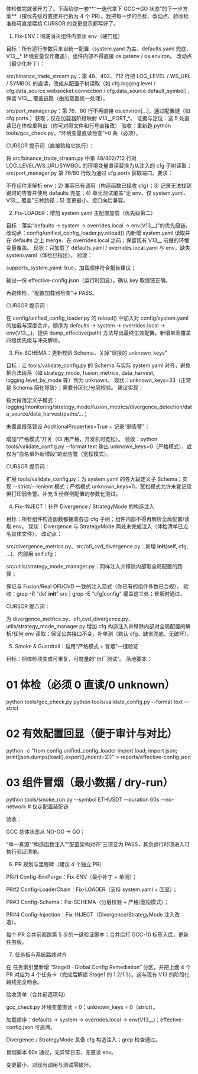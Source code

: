 体检做完就该开刀了。下面给你一套**“一迭代拿下 GCC→GO 状态”的下一步方案**（按优先级可直接并行拆为 4 个 PR）。我把每一步的目标、改动点、验收标准和可直接喂给 CURSOR 的变更提示都写好了。

1) Fix-ENV：彻底消灭组件内直读 env（硬门槛）

目标：所有运行参数只来自统一配置（system.yaml 为主、defaults.yaml 兜底、V13__* 环境变量仅作覆盖），组件内部不得直接 os.getenv / os.environ。
改动点（最少化补丁）：

src/binance_trade_stream.py：第 48、402、712 行把 LOG_LEVEL / WS_URL / SYMBOL 的直读，改成从配置子树读取（如 cfg.logging.level / cfg.data_source.websocket.connection / cfg.data_source.default_symbol），保留 V13__ 覆盖链路（由加载器统一处理）。

src/port_manager.py：第 76、80 行不再直接 os.environ[...]，通过配置键（如 cfg.ports.<name>）获取；仅在加载器阶段映射 V13__PORT_*。
证据与定位：这 5 处直读已在体检里列出（你可对照文件和行号直接改）
验收：重新跑 python tools/gcc_check.py，“环境变量直读检查”=0 条（必须）。

CURSOR 提示词（直接贴给它执行）：

将 src/binance_trade_stream.py 中第 48/402/712 行对 LOG_LEVEL/WS_URL/SYMBOL 的环境变量直读替换为从注入的 cfg 子树读取；src/port_manager.py 第 76/80 行改为通过 cfg.ports 获取端口。要求：

不在组件里解析 env；2) 兼容已有调用（构造函数已接收 cfg）；3) 记录无法找到键时的告警并使用 defaults 兜底；4) 单元测试覆盖“无 env、仅 system.yaml、V13__ 覆盖”三种路径；5) 变更最小、接口向后兼容。

2) Fix-LOADER：增加 system.yaml 主配置加载（优先级第二）

目标：落实“defaults → system → overrides.local → env(V13__)”的优先级链。
改动点：config/unified_config_loader.py.reload() 内新增 system.yaml 读取并在 defaults 之上 merge、在 overrides.local 之前；保留现有 V13__ 前缀的环境变量覆盖。
现状：只加载了 defaults.yaml / overrides.local.yaml 与 env，缺失 system.yaml（体检已指出）。
验收：

supports_system_yaml: true，加载顺序符合报告建议；

输出一份 effective-config.json（运行时回显），确认 key 取值链正确。

再跑体检，“配置加载器检查”→ PASS。

CURSOR 提示词：

在 config/unified_config_loader.py 的 reload() 中加入对 config/system.yaml 的加载与深度合并，顺序为 defaults → system → overrides.local → env(V13__)。提供 dump_effective(path) 方法导出最终生效配置。新增单测覆盖四级优先级与冲突解析。

3) Fix-SCHEMA：更新校验 Schema，关掉“误报的 unknown_keys”

目标：让 tools/validate_config.py 的 Schema 与实际 system.yaml 对齐，避免把合法段落（如 strategy_mode, fusion_metrics, data_harvest, logging.level_by_mode 等）判为 unknown。
现状：unknown_keys=33（正常是 Schema 简化导致）；需要分区化/分层校验。
建议实现：

按大段落定义子模式：logging/monitoring/strategy_mode/fusion_metrics/divergence_detection/data_source/data_harvest/paths/...；

未覆盖段落暂设 AdditionalProperties=True + 记录“弱告警”；

增加“严格模式”开关（CI 用严格，开发机可宽松）。
验收：python tools/validate_config.py --format text 输出 unknown_keys=0（严格模式），或仅为“白名单外新增段”的弱告警（宽松模式）。

CURSOR 提示词：

扩展 tools/validate_config.py：为 system.yaml 的各大段定义子 Schema；实现 --strict/--lenient 模式；严格模式 unknown_keys=0，宽松模式允许未登记段但打印弱告警。补充 5 份样例配置的参数化测试。

4) Fix-INJECT：补齐 Divergence / StrategyMode 的构造注入

目标：所有组件构造函数都接收各自 cfg 子树；组件内部不得再解析全局配置/读取 env。
现状：Divergence 与 StrategyMode 两处未完成注入（体检清单已点名具体文件）。
改动点：

src/divergence_metrics.py、src/ofi_cvd_divergence.py：新增 __init__(self, cfg, ...)，内部用 self.cfg；

src/utils/strategy_mode_manager.py：同样注入并移除内部取全局配置的路径；

保证与 Fusion/Real OFI/CVD 一致的注入范式（你已有的组件多数已合规）。
验收：grep -R "def __init__" src | grep -E "cfg|config" 覆盖这三处；冒烟时通过。

CURSOR 提示词：

为 divergence_metrics.py、ofi_cvd_divergence.py、utils/strategy_mode_manager.py 增加 cfg 构造注入并移除内部对全局配置的解析/任何 env 读取；保证公共接口不变，补单测（默认 cfg、缺省兜底、无破坏）。

5) Smoke & Guardrail：启用“严格模式 + 冒烟”一键验证

目标：把体检项变成可重复、可度量的“出厂测试”。
落地脚本：

# 01 体检（必须 0 直读/0 unknown）
python tools/gcc_check.py
python tools/validate_config.py --format text --strict

# 02 有效配置回显（便于审计与对比）
python -c "from config.unified_config_loader import load; import json; print(json.dumps(load().export(),indent=2))" > reports/effective-config.json

# 03 组件冒烟（最小数据 / dry-run）
python tools/smoke_run.py --symbol ETHUSDT --duration 60s --no-network  # 仅走配置装配链


验收：

GCC 总体状态从 NO-GO → GO；

“单一真源”“构造函数注入”“配置架构对齐”三项变为 PASS，其余运行时项进入可执行验证清单。

6) PR 规划与里程碑（建议 4 个独立 PR）

PR#1 Config-EnvPurge：Fix-ENV（最小补丁 + 单测）；

PR#2 Config-LoaderChain：Fix-LOADER（支持 system.yaml + 回显）；

PR#3 Config-Schema：Fix-SCHEMA（分层校验 + 严格/宽松模式）；

PR#4 Config-Injection：Fix-INJECT（Divergence/StrategyMode 注入改造）。

每个 PR 合并前都跑第 5 步的一键验证脚本；合并后打 GCC-10 标签入库，更新任务板。

7) 任务板与系统路线对齐

在 任务索引里新增 “Stage0 · Global Config Remediation” 分区，并把上面 4 个 PR 对应为 4 个任务卡（完成后解锁 Stage1 的 1.2/1.3）。这与现有 V13 的阶段化路线完全吻合。

验收清单（合并前逐项勾）

 gcc_check.py 环境变量直读 = 0；unknown_keys = 0（strict）。

 加载顺序：defaults → system → overrides.local → env(V13__)；effective-config.json 可追溯。

 Divergence / StrategyMode 具备 cfg 构造注入；grep 检查通过。

 冒烟脚本 60s 通过，无异常日志、无直读 env。

 变更最小、对现有调用与测试零破坏。